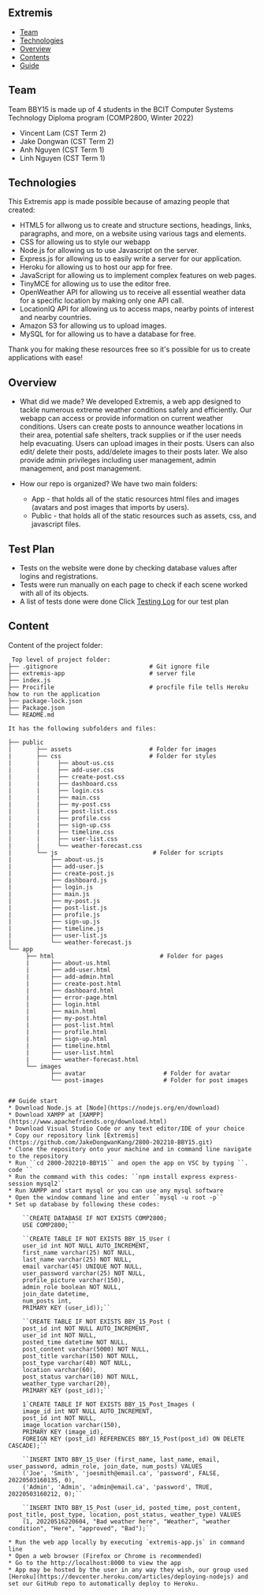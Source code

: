 ## Extremis

* [Team](#team)
* [Technologies](#technologies)
* [Overview](#overview)
* [Contents](#content)
* [Guide](#guide)

## Team 
Team BBY15 is made up of 4 students in the BCIT Computer Systems Technology Diploma program (COMP2800, Winter 2022)
- Vincent Lam (CST Term 2)
- Jake Dongwan (CST Term 2)
- Anh Nguyen (CST Term 1)
- Linh Nguyen (CST Term 1)
	
## Technologies
This Extremis app is made possible because of amazing people that created:
* HTML5 for allwong us to create and structure sections, headings, links, paragraphs, and more, on a website using various tags and elements.
* CSS for allowing us to style our webapp
* Node.js for allowing us to use Javascript on the server.
* Express.js for allowing us to easily write a server for our application.
* Heroku for allowing us to host our app for free.
* JavaScript for allowing us to implement complex features on web pages.
* TinyMCE for allowing us to use the editor free.
* OpenWeather API for allowing us to receive all essential weather data for a specific location by making only one API call.
* LocationIQ API for allowing us to access maps, nearby points of interest and nearby countries.
* Amazon S3 for allowing us to upload images.
* MySQL for for allowing us to have a database for free.

Thank you for making these resources free so it's possible for us to create applications with ease!

## Overview
- What did we made?
    We developed Extremis, a web app designed to tackle numerous extreme weather conditions safely and efficiently.
    Our webapp can access or provide information on current weather conditions. 
    Users can create posts to announce weather locations in their area, potential safe shelters, track supplies or if the user needs help evacuating.
    Users can upload images in their posts. Users can also edit/ delete their posts, add/delete images to their posts later. We also provide admin privileges including user management, admin management, and post management.

- How our repo is organized?
We have two main folders: 
    * App - that holds all of the static resources html files and images (avatars and post images that imports by users).
    * Public - that holds all of the static resources such as assets, css, and javascript files.

## Test Plan
* Tests on the website were done by checking database values after logins and registrations.
* Tests were run manually on each page to check if each scene worked with all of its objects.
* A list of tests done were done
Click [Testing Log](https://docs.google.com/spreadsheets/d/1onjpp5LQvqqrM0Xsta7xTYl7vPLh-7MX15hi9F9XHmE/edit#gid=394496370) for our test plan


## Content
Content of the project folder:

```
 Top level of project folder: 
├── .gitignore                          # Git ignore file
├── extremis-app                        # server file
├── index.js                 
├── Procifile                           # procfile file tells Heroku how to run the application
├── package-lock.json
├── Package.json            
└── README.md               

It has the following subfolders and files:

├── public
|       ├── assets                      # Folder for images
|       ├── css                         # Folder for styles 
|       |     ├── about-us.css
|       |     ├── add-user.css              
|       |     ├── create-post.css            
|       |     ├── dashboard.css              
|       |     ├── login.css               
|       |     ├── main.css
|       |     ├── my-post.css
|       |     ├── post-list.css             
|       |     ├── profile.css        
|       |     ├── sign-up.css             
|       |     ├── timeline.css              
|       |     ├── user-list.css
|       |     └── weather-forecast.css                        
|       └── js                           # Folder for scripts
|           ├── about-us.js
|           ├── add-user.js               
|           ├── create-post.js            
|           ├── dashboard.js                 
|           ├── login.js               
|           ├── main.js
|           ├── my-post.js
|           ├── post-list.js             
|           ├── profile.js           
|           ├── sign-up.js              
|           ├── timeline.js              
|           ├── user-list.js
|           └── weather-forecast.js
└── app
     ├── html                              # Folder for pages  
     |      ├── about-us.html
     |      ├── add-user.html 
     |      ├── add-admin.html             
     |      ├── create-post.html            
     |      ├── dashboard.html                 
     |      ├── error-page.html   
     |      ├── login.html               
     |      ├── main.html
     |      ├── my-post.html
     |      ├── post-list.html             
     |      ├── profile.html           
     |      ├── sign-up.html              
     |      ├── timeline.html              
     |      ├── user-list.html
     |      └── weather-forecast.html                          
     └── images 
            ├── avatar                      # Folder for avatar    
            └── post-images                 # Folder for post images       


## Guide start
* Download Node.js at [Node](https://nodejs.org/en/download)
* Download XAMPP at [XAMPP](https://www.apachefriends.org/download.html)
* Download Visual Studio Code or any text editor/IDE of your choice
* Copy our repository link [Extremis](https://github.com/JakeDongwanKang/2800-202210-BBY15.git)
* Clone the repository onto your machine and in command line navigate to the repository
* Run ``cd 2800-202210-BBY15`` and open the app on VSC by typing ``. code ``
* Run the command with this codes: ``npm install express express-session mysql2``
* Run XAMPP and start mysql or you can use any mysql software
* Open the window command line and enter ``mysql -u root -p``
* Set up database by following these codes:

    ``CREATE DATABASE IF NOT EXISTS COMP2800;
    USE COMP2800;``

    ``CREATE TABLE IF NOT EXISTS BBY_15_User (
    user_id int NOT NULL AUTO_INCREMENT,
    first_name varchar(25) NOT NULL,
    last_name varchar(25) NOT NULL,
    email varchar(45) UNIQUE NOT NULL,
    user_password varchar(25) NOT NULL,
    profile_picture varchar(150),
    admin_role boolean NOT NULL,
    join_date datetime,
    num_posts int,
    PRIMARY KEY (user_id));``

    ``CREATE TABLE IF NOT EXISTS BBY_15_Post (
    post_id int NOT NULL AUTO_INCREMENT,
    user_id int NOT NULL,
    posted_time datetime NOT NULL,
    post_content varchar(5000) NOT NULL,
    post_title varchar(150) NOT NULL,
    post_type varchar(40) NOT NULL,
    location varchar(60),
    post_status varchar(10) NOT NULL,
    weather_type varchar(20),
    PRIMARY KEY (post_id));``

    1`CREATE TABLE IF NOT EXISTS BBY_15_Post_Images (
    image_id int NOT NULL AUTO_INCREMENT,
    post_id int NOT NULL,
    image_location varchar(150),
    PRIMARY KEY (image_id),
    FOREIGN KEY (post_id) REFERENCES BBY_15_Post(post_id) ON DELETE CASCADE);``

    ``INSERT INTO BBY_15_User (first_name, last_name, email, user_password, admin_role, join_date, num_posts) VALUES 
    ('Joe', 'Smith', 'joesmith@email.ca', 'password', FALSE, 20220503160135, 0),
    ('Admin', 'Admin', 'admin@email.ca', 'password', TRUE, 20220503160212, 0);``

    ``INSERT INTO BBY_15_Post (user_id, posted_time, post_content, post_title, post_type, location, post_status, weather_type) VALUES
    (1, 20220516220604, "Bad weather here", "Weather", "weather condition", "Here", "approved", "Bad");``

* Run the web app locally by executing `extremis-app.js` in command line
* Open a web browser (Firefox or Chrome is recommended)
* Go to the http://localhost:8000 to view the app
* App may be hosted by the user in any way they wish, our group used [Heroku](https://devcenter.heroku.com/articles/deploying-nodejs) and set our GitHub repo to automatically deploy to Heroku. 

```

